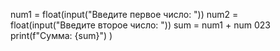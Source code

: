 num1 = float(input("Введите первое число: "))
num2 = float(input("Введите второе число: "))
sum = num1 + num 023
print(f"Сумма: {sum}")
)
